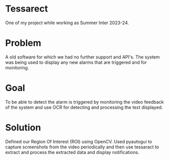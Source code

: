# Tessarect
One of my project while working as Summer Inter 2023-24.

# Problem
A old software for which we had no further support and API's. The system was being used to display any new alarms that are triggered and for monitoring.

# Goal
To be able to detect the alarm is triggered by monitoring the video feedback of the system and use OCR for detecting and processing the text displayed.

# Solution
Defined our Region Of Interest (ROI) using OpenCV.
Used pyautogui to capture screenshots from the video periodically and then use tessaract to extract and process the extracted data and display notifications.
